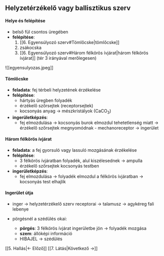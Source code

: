 ## Helyzetérzékelő vagy ballisztikus szerv

#### Helye és felépítése
- belső fül csontos üregében
- **felépítése**:
	1. [[6. Egyensúlyozó szerv#Tömlőcske|tömlőcske]]
	2. zsákocska
	3. [[6. Egyensúlyozó szerv#Három félkörös ívjárat|három félkörös ívjárat]] (tér 3 irányával merőlegesen)

![[egyensulyozas.jpeg]]
#### Tömlőcske
- **feladata**: fej térbeli helyzetének érzékelése
- **felépítése**:
	- hártyás üregben folyadék
	- érzékelő szőrsejtek (receptorsejtek)
	- kocsonyás anyag $\to$ mészkristályok (CaCO$_3$)
- **ingerületképzés**:
	- fej elmozdulása $\to$ kocsonyás burok elmozdul tehetetlenség miatt $\to$ érzékelő szőrsejtek megnyomódnak - mechanoreceptor $\to$ ingerület
#### Három félkörös ívjárat
- **feladata**: a fej gyorsuló vagy lassuló mozgásának érzékelése
- **felépítése**:
	- 3 félkörös ívjáratban folyadék, alul kiszélesednek $\to$ ampulla
	- érzékelő szőrsejtek kocsonyás testben
- **ingerületképzés**:
	- fej elmozdulása $\to$ folyadék elmozdul a félkörös ívjáratban $\to$ kocsonyás test elhajlik
#### Ingerület útja
- inger $\to$ helyzetérzékelő szerv receptorai $\to$ talamusz $\to$ agykéreg fali lebenye

- pörgésnél a szédülés okai:
	- **pörgés**: 3 félkörös ívjárat ingerületbe jön $\to$ folyadék mozgása
	- **szem**: állóképi információ
	- HIBAJEL $\to$ szédülés

[[5. Hallás|← Előző]]
[[7. Látás|Következő →]]